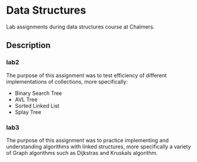 # Data Structures
Lab assignments during data structures course at Chalmers.

## Description

### lab2
The purpose of this assignment was to test efficiency of different implementations of collections, more specifically:

- Binary Search Tree
- AVL Tree
- Sorted Linked List
- Splay Tree

### lab3
The purpose of this assignment was to practice implementing and understanding algorithms with linked structures, more specifically a variety of Graph algorithms such as Dijkstras and Kruskals algorithm.